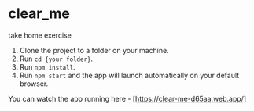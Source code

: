 # clear_me
take home exercise

1. Clone the project to a folder on your machine.
2. Run `cd {your folder}`.
3. Run `npm install`.
4. Run `npm start` and the app will launch automatically on your default browser.


You can watch the app running here - [https://clear-me-d65aa.web.app/]
